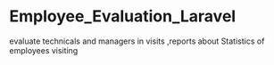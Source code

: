 # Employee_Evaluation_Laravel
evaluate technicals and managers in visits ,reports about Statistics of employees visiting

